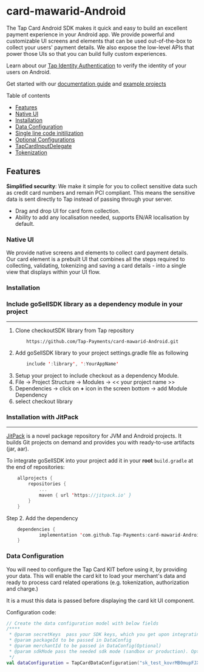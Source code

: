 # card-mawarid-Android
[](https://github.com/Tap-Payments/card-mawarid-Android)
The Tap Card Android SDK makes it quick and easy to build an excellent payment experience in your Android app. We provide powerful and customizable UI screens and elements that can be used out-of-the-box to collect your users' payment details. We also expose the low-level APIs that power those UIs so that you can build fully custom experiences.

Learn about our [Tap Identity Authentication](https://tappayments.api-docs.io/2.0/authentication) to verify the identity of your users on Android.

Get started with our [documentation guide](https://www.tap.company/eg/en/developers) and [example projects](https://github.com/Tap-Payments/card-mawarid-Android/tree/main/app.)

Table of contents
- [Features](https://github.com/Tap-Payments/card-mawarid-Android#features)
- [Native UI](https://github.com/Tap-Payments/card-mawarid-Android#native-ui)
- [Installation](https://github.com/Tap-Payments/card-mawarid-Android#installation)
- [Data Configuration](https://github.com/Tap-Payments/card-mawarid-Android#data-configuration)
- [Single line code initilization](https://github.com/Tap-Payments/card-mawarid-Android#single-line-initialzation)
- [Optional Configurations](https://github.com/Tap-Payments/card-mawarid-Android#optional-configurations)
- [TapCardInputDelegate](https://github.com/Tap-Payments/card-mawarid-Android#tapCardInputDelegate)
- [Tokenization](https://github.com/Tap-Payments/card-mawarid-Android#tokenization)

## [](https://github.com/Tap-Payments/card-mawarid-Android#features)Features

**Simplified security**: We make it simple for you to collect sensitive data such as credit card numbers and remain PCI compliant. This means the sensitive data is sent directly to Tap instead of passing through your server.

- Drag and drop UI for card form collection.
- Ability to add any localisation needed, supports EN/AR localisation by default.

### [](https://github.com/Tap-Payments/card-mawarid-Android#NativeUI)Native UI

We provide native screens and elements to collect card payment details. Our card element is a prebuilt UI that combines all the steps required to collecting, validating, tokenizing and saving a card details - into a single view that displays within your UI flow.

<p align="center">
</p>

### [](https://github.com/Tap-Payments/card-mawarid-Android#Installation)Installation

### Include goSellSDK library as a dependency module in your project
---
1. Clone checkoutSDK library from Tap repository
   ```
       https://github.com/Tap-Payments/card-mawarid-Android.git
    ```
2. Add goSellSDK library to your project settings.gradle file as following
    ```java
        include ':library', ':YourAppName'
    ```
3. Setup your project to include checkout as a dependency Module.
1. File -> Project Structure -> Modules -> << your project name >>
2. Dependencies -> click on **+** icon in the screen bottom -> add Module Dependency
3. select checkout library

<a name="installation_with_jitpack"></a>
### Installation with JitPack
---
[JitPack](https://jitpack.io/) is a novel package repository for JVM and Android projects. It builds Git projects on demand and provides you with ready-to-use artifacts (jar, aar).

To integrate goSellSDK into your project add it in your **root** `build.gradle` at the end of repositories:
```kotlin
	allprojects {
		repositories {
			...
			maven { url 'https://jitpack.io' }
		}
	}
```
Step 2. Add the dependency
```kotlin
	dependencies {
	        implementation 'com.github.Tap-Payments:card-mawarid-Android:Tag'
	}
```

### [](https://github.com/Tap-Payments/card-mawarid-Android#DataConfig)Data Configuration

You will need to configure the Tap Card KIT before using it, by providing your data. This will enable the card kit to load your merchant's data and ready to process card related operations (e.g. tokenization, authorization and charge.)

It is a must this data is passed before displaying the card kit UI component.


Configuration code:

```kotlin
// Create the data configuration model with below fields
/****
 * @param secretKeys  pass your SDK keys, which you get upon integrating with TAP.
 * @param packageId to be passed in DataConfig
 * @param merchantId to be passed in DataConfig(Optional)
 * @param sdkMode pass the needed sdk mode (sandbox or production). Optional, default is sandbox
 */
val dataConfiguration = TapCardDataConfiguration("sk_test_kovrMB0mupFJXfNZWx6Etg5y","company.tap.goSellSDKExample" ,null, SdkMode.SAND_BOX)
```




